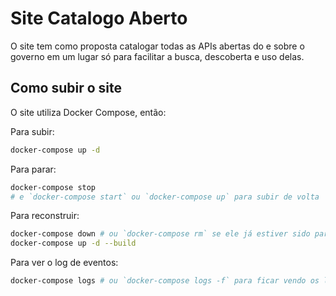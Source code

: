 # Site Catalogo Aberto

O site tem como proposta catalogar todas as APIs abertas do e sobre o governo em um lugar só para facilitar a busca, descoberta e uso delas.

## Como subir o site

O site utiliza Docker Compose, então:

Para subir:
```bash
docker-compose up -d
```

Para parar:
```bash
docker-compose stop
# e `docker-compose start` ou `docker-compose up` para subir de volta
```

Para reconstruir:
```bash
docker-compose down # ou `docker-compose rm` se ele já estiver sido parado com `docker-compose stop`
docker-compose up -d --build
```

Para ver o log de eventos:
```bash
docker-compose logs # ou `docker-compose logs -f` para ficar vendo os logs pelo terminal (sair com Ctrl + C)
```
